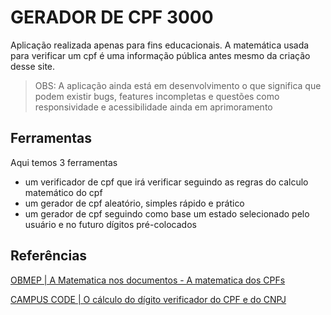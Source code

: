 # GERADOR DE CPF 3000

Aplicação realizada apenas para fins educacionais. A matemática usada para verificar um cpf é uma informação pública antes mesmo da criação desse site.

> OBS: A aplicação ainda está em desenvolvimento o que significa que podem existir bugs, features incompletas e questões como responsividade e acessibilidade ainda em aprimoramento

## Ferramentas

Aqui temos 3 ferramentas

- um verificador de cpf que irá verificar seguindo as regras do calculo matemático do cpf
- um gerador de cpf aleatório, simples rápido e prático
- um gerador de cpf seguindo como base um estado selecionado pelo usuário e no futuro dígitos pré-colocados

## Referências

[OBMEP | A Matematica nos documentos - A matematica dos CPFs](https://clubes.obmep.org.br/blog/a-matematica-nos-documentos-a-matematica-dos-cpfs/)

[CAMPUS CODE | O cálculo do dígito verificador do CPF e do CNPJ](https://www.campuscode.com.br/conteudos/o-calculo-do-digito-verificador-do-cpf-e-do-cnpj)